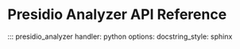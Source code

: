 # Presidio Analyzer API Reference

::: presidio_analyzer
    handler: python
    options:
      docstring_style: sphinx
